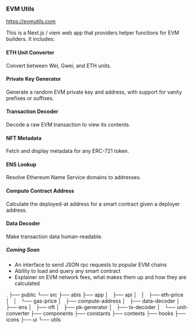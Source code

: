 ### EVM Utils

https://evmutils.com

This is a Next.js / viem web app that providers helper functions for EVM builders. It includes:

#### ETH Unit Converter

Convert between Wei, Gwei, and ETH units.

#### Private Key Generator

Generate a random EVM private key and address, with support for vanity prefixes or suffixes.

#### Transaction Decoder

Decode a raw EVM transaction to view its contents.

#### NFT Metadata

Fetch and display metadata for any ERC-721 token.

#### ENS Lookup

Resolve Ethereum Name Service domains to addresses.

#### Compute Contract Address

Calculate the deployed-at address for a smart contract given a deployer address.

#### Data Decoder

Make transaction data human-readable.

##### Coming Soon

- An interface to send JSON rpc requests to popular EVM chains
- Ability to load and query any smart contract
- Explainer on EVM network fees, what makes them up and how they are calculated

.
├── public
└── src
    ├── abis
    ├── app
    │   ├── api
    │   │   ├── eth-price
    │   │   └── gas-price
    │   ├── compute-address
    │   ├── data-decoder
    │   ├── ens
    │   ├── nft
    │   ├── pk-generator
    │   ├── tx-decoder
    │   └── unit-converter
    ├── components
    ├── constants
    ├── contexts
    ├── hooks
    ├── icons
    ├── ui
    └── utils